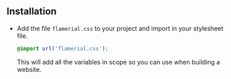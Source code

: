 ## Installation

- Add the file `flamerial.css` to your project and import in your stylesheet
  file.

  ```css
  @import url('flamerial.css');
  ```

  This will add all the variables in scope so you can use when building a
  website.
